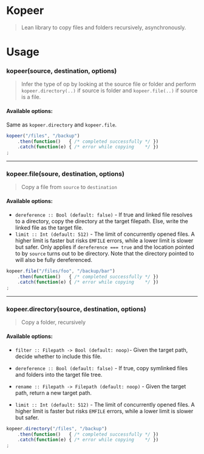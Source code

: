 Kopeer
======

> Lean library to copy files and folders recursively, asynchronously.

Usage
=====

### kopeer(source, destination, options)

> Infer the type of op by looking at the source file or folder and perform
> `kopeer.directory(..)` if source is folder and `kopeer.file(..)` if source is
> a file.

#### Available options:
Same as `kopeer.directory` and `kopeer.file`.

```javascript
kopeer("/files", "/backup")
    .then(function()   { /* completed successfully */ })
    .catch(function(e) { /* error while copying    */ })
;
```

---

### kopeer.file(soure, destination, options)

> Copy a file from `source` to `destination`

#### Available options:

* `dereference :: Bool (default: false)` - If true and linked file resolves to
  a directory, copy the directory at the target filepath. Else, write the linked
  file as the target file.
* `limit :: Int (default: 512)` - The limit of concurrently opened files.
  A higher limit is faster but risks `EMFILE` errors, while a lower limit is
  slower but safer. Only applies if `dereference === true` and the location
  pointed to by `source` turns out to be directory. Note that the directory
  pointed to will also be fully dereferenced.


```javascript
kopeer.file("/files/foo", "/backup/bar")
    .then(function()   { /* completed successfully */ })
    .catch(function(e) { /* error while copying    */ })
;
```

---

### kopeer.directory(source, destination, options)

> Copy a folder, recursively

#### Available options:

* `filter :: Filepath -> Bool (default: noop)`- Given the target path, decide
  whether to include this file.

* `dereference :: Bool (default: false)` - If true, copy symlinked files and
  folders into the target file tree.

* `rename :: Filepath -> Filepath (default: noop)` - Given the target path,
  return a new target path.

* `limit :: Int (default: 512)` - The limit of concurrently opened files.
  A higher limit is faster but risks `EMFILE` errors, while a lower limit is
  slower but safer.

```javascript
kopeer.directory("/files", "/backup")
    .then(function()   { /* completed successfully */ })
    .catch(function(e) { /* error while copying    */ })
;
```
